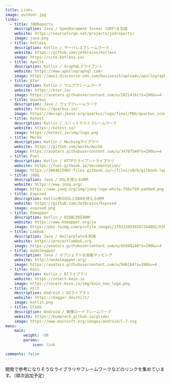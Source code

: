 ```yaml
---
title: Links
image: outdoor.jpg
links:
  - title: JODReports
    description: Java / OpenDocument format (ODF)を生成
    website: https://sourceforge.net/projects/jodreports/
    image: java.png
  - title: Kotless
    description: Kotlin / サーバレスフレームワーク
    website: https://github.com/jetbrains/kotless
    image: https://site.kotless.io/
  - title: Apollo
    description: Kotlin / GraphQLクライアント
    website: https://www.apollographql.com/
    image: https://aws1.discourse-cdn.com/business5/uploads/apollographql/original/1X/25bd5104d61020fe4dc0777a5919cd009bca633e.png
  - title: Ktor
    description: Kotlin / ウェブフレームワーク
    website: https://ktor.io/
    image: https://avatars.githubusercontent.com/u/28214161?s=280&v=4
  - title: Quarkus
    description: Java / ウェブフレームワーク
    website: https://quarkus.io/
    image: https://design.jboss.org/quarkus/logo/final/PNG/quarkus_icon_rgb_1024px_default.png
  - title: Kotest
    description: Kotlin / ユニットテストフレームワーク
    website: https://kotest.io/
    image: https://kotest.io/img/logo.png
  - title: Mockk
    description: Kotlin / Mockingライブラリ
    website: https://github.com/mockk/mockk
    image: https://avatars.githubusercontent.com/u/34787540?s=280&v=4
  - title: Fuel
    description: Kotlin / HTTPクライアントライブラリ
    website: https://fuel.gitbook.io/documentation/
    image: https://3064615007-files.gitbook.io/~/files/v0/b/gitbook-legacy-files/o/spaces%2F-LS8kbBIfIbL76dN2CVz%2Favatar.png?generation=1543130740769756&alt=media
  - title: jOOQ
    description: Java / DSLを使えるORM
    website: https://www.jooq.org/
    image: https://www.jooq.org/img/jooq-logo-white-750x750-padded.png
  - title: Exposed
    description: Kotlin用のDSLとDAOを使えるORM
    website: https://github.com/JetBrains/Exposed
    image: exposed.png
  - title: Komapper
    description: Kotlin / R2DBC対応ORM
    website: https://www.komapper.org/ja
    image: https://pbs.twimg.com/profile_images/1393320939287244801/H1RRS22b_400x400.jpg
  - title: Lombok
    description: Java / Boilerplateを削減
    website: https://projectlombok.org
    image: https://avatars.githubusercontent.com/u/45949248?s=200&v=4
  - title: modelmapper
    description: Java / オブジェクトを自動マッピング
    website: http://modelmapper.org/
    image: https://avatars.githubusercontent.com/u/946184?s=200&v=4
  - title: Koin
    description: Kotlin / DIライブラリ
    website: https://insert-koin.io
    image: https://insert-koin.io/img/koin_new_logo.png
  - title: Hilt
    description: Android / DIライブラリ
    website: https://dagger.dev/hilt/
    image: kotlin.png
  - title: Glide
    description: Android / 画像ロードフレームワーク
    website: https://bumptech.github.io/glide/
    image: https://www.mainsoft.org/images/android/l-7.svg
menu:
    main: 
        weight: -50
        params:
            icon: link

comments: false
---
```


開発で参考になりそうなライブラリやフレームワークなどのリンクを集めています。（順次追加予定）
